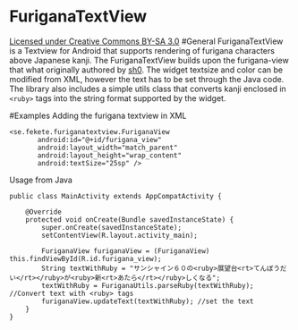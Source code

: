 # FuriganaTextView
[Licensed under Creative Commons BY-SA 3.0](http://creativecommons.org/licenses/by-sa/3.0/)
#General
FuriganaTextView is a Textview for Android that supports rendering of furigana characters above Japanese kanji.
The FuriganaTextView builds upon the furigana-view that what originally authored by [sh0](https://github.com/sh0/furigana-view). The widget textsize and color can be modified from XML, however the text has to be set through the Java code. The library also includes a simple utils class that converts kanji enclosed in `<ruby>` tags into the string format supported by the widget.

#Examples
Adding the furigana textview in XML

 ```
 <se.fekete.furiganatextview.FuriganaView
        android:id="@+id/furigana_view"
        android:layout_width="match_parent"
        android:layout_height="wrap_content"
        android:textSize="25sp" />
```

Usage from Java
```
public class MainActivity extends AppCompatActivity {

    @Override
    protected void onCreate(Bundle savedInstanceState) {
        super.onCreate(savedInstanceState);
        setContentView(R.layout.activity_main);

        FuriganaView furiganaView = (FuriganaView) this.findViewById(R.id.furigana_view);
        String textWithRuby = "サンシャイン６０の<ruby>展望台<rt>てんぼうだい</rt></ruby>が<ruby>新<rt>あたら</rt></ruby>しくなる";
        textWithRuby = FuriganaUtils.parseRuby(textWithRuby); //Convert text with <ruby> tags
        furiganaView.updateText(textWithRuby); //set the text
    }
}

```